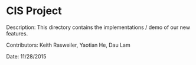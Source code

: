 # CIS Project
<p>Description: This directory contains the implementations / demo of our new features.</p>
<p>Contributors: Keith Rasweiler, Yaotian He, Dau Lam </p>
<p>Date: 11/28/2015</p>